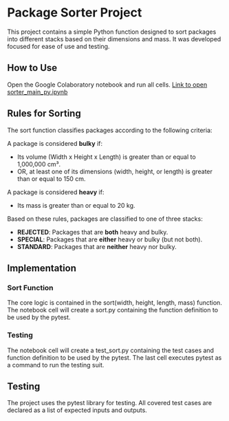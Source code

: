# **Package Sorter Project**

This project contains a simple Python function designed to sort packages into different stacks based on their dimensions and mass. It was developed focused for ease of use and testing.

## **How to Use**
Open the Google Colaboratory notebook and run all cells. 
<a href="https://colab.research.google.com/github/IkeSalmonson/sort_package/blob/main/sorter_main_py.ipynb" target="_blank">
Link to open sorter_main_py.ipynb
</a>
<br>
## **Rules for Sorting**

The sort function classifies packages according to the following criteria:

A package is considered **bulky** if:

* Its volume (Width x Height x Length) is greater than or equal to 1,000,000 cm³.  
* OR, at least one of its dimensions (width, height, or length) is greater than or equal to 150 cm.

A package is considered **heavy** if:

* Its mass is greater than or equal to 20 kg.

Based on these rules, packages are classified to one of three stacks:

* **REJECTED**: Packages that are **both** heavy and bulky.  
* **SPECIAL**: Packages that are **either** heavy or bulky (but not both).  
* **STANDARD**: Packages that are **neither** heavy nor bulky.

## **Implementation**
### Sort Function
The core logic is contained in the sort(width, height, length, mass) function.
The notebook cell will create a sort.py containing the function definition to be used by the pytest.
### Testing 
The notebook cell will create a test_sort.py containing the test cases and function definition to be used by the pytest.
The last cell executes pytest as a command to run the testing suit. 
 

## **Testing**

The project uses the pytest library for testing. 
All covered test cases are declared as a list of expected inputs and outputs.

